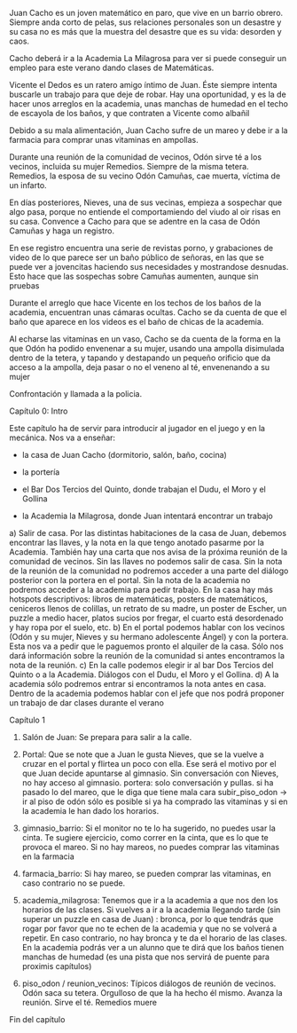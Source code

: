 Juan Cacho es un joven matemático en paro, que vive en un barrio obrero. Siempre anda corto de pelas, sus relaciones personales son un desastre y su casa no es más que la muestra del desastre que es su vida: desorden y caos.

Cacho deberá ir a la Academia La Milagrosa para ver si puede conseguir un empleo para este verano dando clases de Matemáticas.

Vicente el Dedos es un ratero amigo íntimo de Juan. Éste siempre intenta buscarle un trabajo para que deje de robar. Hay una oportunidad, y es la de hacer unos arreglos en la academia, unas manchas de humedad en el techo de escayola de los baños, y que contraten a Vicente como albañil

Debido a su mala alimentación, Juan Cacho sufre de un mareo y debe ir a la farmacia para comprar unas vitaminas en ampollas.

Durante una reunión de la comunidad de vecinos, Odón sirve té a los vecinos, incluida su mujer Remedios. Siempre de la misma tetera. Remedios, la esposa de su vecino Odón Camuñas, cae muerta, víctima de un infarto.

En días posteriores, Nieves, una de sus vecinas, empieza a sospechar que algo pasa, porque no entiende el comportamiendo del viudo al oir risas en su casa. Convence a Cacho para que se adentre en la casa de Odón Camuñas y haga un registro.

En ese registro encuentra una serie de revistas porno, y grabaciones de video de lo que parece ser un baño público de señoras, en las que se puede ver a jovencitas haciendo sus necesidades y mostrandose desnudas. Esto hace que las sospechas sobre Camuñas aumenten, aunque sin pruebas

Durante el arreglo que hace Vicente en los techos de los baños de la academia, encuentran unas cámaras ocultas. Cacho se da cuenta de que el baño que aparece en los videos es el baño de chicas de la academia.

Al echarse las vitaminas en un vaso, Cacho se da cuenta de la forma en la que Odón ha podido envenenar a su mujer, usando una ampolla disimulada dentro de la tetera, y tapando y destapando un pequeño orificio  que da acceso a la ampolla, deja pasar o no el veneno al té, envenenando a su mujer

Confrontación y llamada a la policia.

Capítulo 0: Intro

Este capítulo ha de servir para introducir al jugador en el juego y en la mecánica. Nos va a enseñar:

- la casa de Juan Cacho (dormitorio, salón, baño, cocina)

- la portería

- el Bar Dos Tercios del Quinto, donde trabajan el Dudu, el Moro y el Gollina

- la Academia la Milagrosa, donde Juan intentará encontrar un trabajo

a) Salir de casa. Por las distintas habitaciones de la casa de Juan, debemos encontrar las llaves, y la nota en la que tengo anotado pasarme por la Academia. También hay una carta que nos avisa de la próxima reunión de la comunidad de vecinos. Sin las llaves no podemos salir de casa. Sin la nota de la reunión de la comunidad no podremos acceder a una parte del diálogo posterior con la portera en el portal. Sin la nota de la academia no podremos acceder a la academia para pedir trabajo. 
En la casa hay más hotspots descriptivos: libros de matemáticas, posters de matemáticos, ceniceros llenos de colillas, un retrato de su madre, un poster de Escher, un puzzle a medio hacer, platos sucios por fregar, el cuarto está desordenado y hay ropa por el suelo, etc.
b) En el portal podemos hablar con los vecinos (Odón y su mujer, Nieves y su hermano adolescente Ángel) y con la portera. Esta nos va a pedir que le paguemos pronto el alquiler de la casa. Sólo nos dará información sobre la reunión de la comunidad si antes encontramos la nota de la reunión. 
c) En la calle podemos elegir ir al bar Dos Tercios del Quinto o a la Academia. Diálogos con el Dudu, el Moro y el Gollina.
d) A la academia sólo podremos entrar si encontramos la nota antes en casa. Dentro de la academia podemos hablar con el jefe que nos podrá proponer un trabajo de dar clases durante el verano

Capítulo 1 

1) Salón de Juan: Se prepara para salir a la calle. 

2) Portal: Que se note que a Juan le gusta Nieves, que se la vuelve a cruzar en el portal y flirtea un poco con ella. Ese será el motivo por el que Juan decide apuntarse al gimnasio. Sin conversación con Nieves, no hay acceso al gimnasio. portera: solo conversación y pullas. si ha pasado lo del mareo, que le diga que tiene mala cara subir_piso_odon → ir al piso de odón sólo es posible si ya ha comprado las vitaminas y si en la academia le han dado los horarios. 

3) gimnasio_barrio: Si el monitor no te lo ha sugerido, no puedes usar la cinta. Te sugiere ejercicio, como correr en la cinta, que es lo que te provoca el mareo. Si no hay mareos, no puedes comprar las vitaminas en la farmacia 

4) farmacia_barrio: Si hay mareo, se pueden comprar las vitaminas, en caso contrario no se puede. 

5) academia_milagrosa: Tenemos que ir a la academia a que nos den los horarios de las clases. Si vuelves a ir a la academia llegando tarde (sin superar un puzzle en casa de Juan) : bronca, por lo que tendrás que rogar por favor que no te echen de la academia y que no se volverá a repetir. En caso contrario, no hay bronca y te da el horario de las clases. En la academia podrás ver a un alunno que te dirá que los baños tienen manchas de humedad (es una pista que nos servirá de puente para proximis capítulos)

6) piso_odon / reunion_vecinos: Típicos diálogos de reunión de vecinos. Odón saca su tetera. Orgulloso de que la ha hecho él mismo. Avanza la reunión. Sirve el té. Remedios muere 

Fin del capítulo